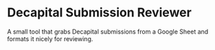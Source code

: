 # Decapital Submission Reviewer

A small tool that grabs Decapital submissions from a Google Sheet and formats it nicely for reviewing.
